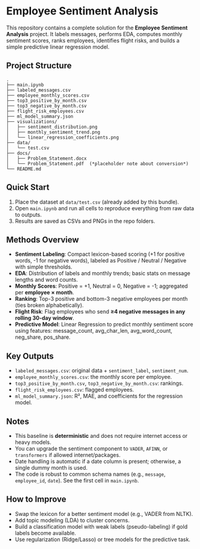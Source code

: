 # Employee Sentiment Analysis

This repository contains a complete solution for the **Employee Sentiment Analysis** project. It labels messages, performs EDA, computes monthly sentiment scores, ranks employees, identifies flight risks, and builds a simple predictive linear regression model.

## Project Structure
```
.
├── main.ipynb
├── labeled_messages.csv
├── employee_monthly_scores.csv
├── top3_positive_by_month.csv
├── top3_negative_by_month.csv
├── flight_risk_employees.csv
├── ml_model_summary.json
├── visualizations/
│   ├── sentiment_distribution.png
│   ├── monthly_sentiment_trend.png
│   └── linear_regression_coefficients.png
├── data/
│   └── test.csv
├── docs/
│   ├── Problem_Statement.docx
│   └── Problem_Statement.pdf  (*placeholder note about conversion*)
└── README.md
```

## Quick Start
1. Place the dataset at `data/test.csv` (already added by this bundle).
2. Open `main.ipynb` and run all cells to reproduce everything from raw data to outputs.
3. Results are saved as CSVs and PNGs in the repo folders.

## Methods Overview
- **Sentiment Labeling**: Compact lexicon-based scoring (+1 for positive words, -1 for negative words), labeled as Positive / Neutral / Negative with simple thresholds.
- **EDA**: Distribution of labels and monthly trends; basic stats on message lengths and word counts.
- **Monthly Scores**: Positive = +1, Neutral = 0, Negative = -1; aggregated per **employee × month**.
- **Ranking**: Top-3 positive and bottom-3 negative employees per month (ties broken alphabetically).
- **Flight Risk**: Flag employees who send **≥4 negative messages in any rolling 30-day window**.
- **Predictive Model**: Linear Regression to predict monthly sentiment score using features: message_count, avg_char_len, avg_word_count, neg_share, pos_share.

## Key Outputs
- `labeled_messages.csv`: original data + `sentiment_label`, `sentiment_num`.
- `employee_monthly_scores.csv`: the monthly score per employee.
- `top3_positive_by_month.csv`, `top3_negative_by_month.csv`: rankings.
- `flight_risk_employees.csv`: flagged employees.
- `ml_model_summary.json`: R², MAE, and coefficients for the regression model.

## Notes
- This baseline is **deterministic** and does not require internet access or heavy models.
- You can upgrade the sentiment component to `VADER`, `AFINN`, or `transformers` if allowed internet/packages.
- Date handling is automatic if a date column is present; otherwise, a single dummy month is used.
- The code is robust to common schema names (e.g., `message`, `employee_id`, `date`). See the first cell in `main.ipynb`.

## How to Improve
- Swap the lexicon for a better sentiment model (e.g., VADER from NLTK).
- Add topic modeling (LDA) to cluster concerns.
- Build a classification model with weak labels (pseudo-labeling) if gold labels become available.
- Use regularization (Ridge/Lasso) or tree models for the predictive task.
